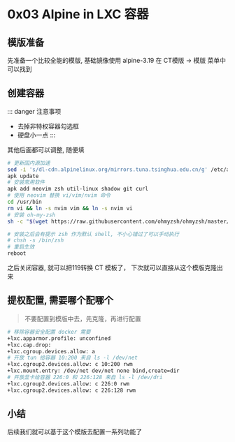 # 0x03 Alpine in LXC 容器


## 模版准备

先准备一个比较全能的模版, 基础镜像使用 alpine-3.19 在 CT模版 -> 模版 菜单中可以找到


## 创建容器

::: danger  注意事项
- 去掉非特权容器勾选框 
- 硬盘小一点
:::

其他后面都可以调整, 随便填

```bash
# 更新国内源加速
sed -i 's/dl-cdn.alpinelinux.org/mirrors.tuna.tsinghua.edu.cn/g' /etc/apk/repositories
apk update
# 安装常用软件
apk add neovim zsh util-linux shadow git curl
# 使用 neovim 替换 vi/vim/nvim 命令
cd /usr/bin
rm vi && ln -s nvim vim && ln -s nvim vi
# 安装 oh-my-zsh
sh -c "$(wget https://raw.githubusercontent.com/ohmyzsh/ohmyzsh/master/tools/install.sh -O -)"

# 安装之后会有提示 zsh 作为默认 shell, 不小心错过了可以手动执行
# chsh -s /bin/zsh
# 重启生效
reboot
```

之后关闭容器, 就可以把119转换 CT 模板了， 下次就可以直接从这个模版克隆出来


## 提权配置, 需要哪个配哪个

> 不要配置到模版中去，先克隆，再进行配置

```bash
# 移除容器安全配置 docker 需要
+lxc.apparmor.profile: unconfined
+lxc.cap.drop:
+lxc.cgroup.devices.allow: a
# 开放 tun 给容器 10:200 来自 ls -l /dev/net
+lxc.cgroup2.devices.allow: c 10:200 rwm
+lxc.mount.entry: /dev/net dev/net none bind,create=dir
# 开放显卡给容器 226:0 和 226:128 来自 ls -l /dev/dri
+lxc.cgroup2.devices.allow: c 226:0 rwm
+lxc.cgroup2.devices.allow: c 226:128 rwm
```


## 小结

后续我们就可以基于这个模版去配置一系列功能了

